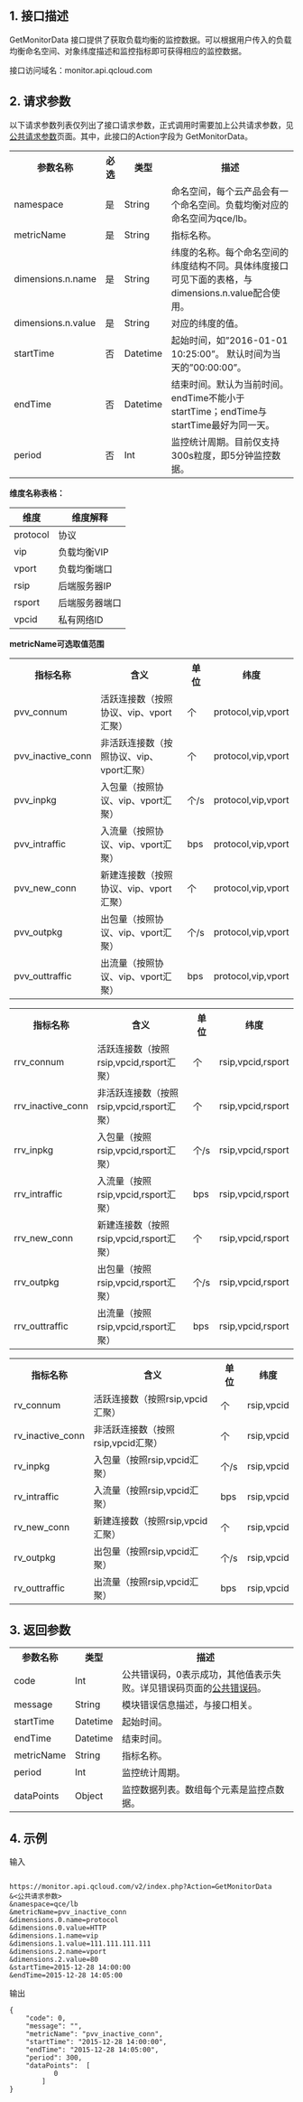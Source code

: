 ## 1. 接口描述

GetMonitorData 接口提供了获取负载均衡的监控数据。可以根据用户传入的负载均衡命名空间、对象纬度描述和监控指标即可获得相应的监控数据。

接口访问域名：monitor.api.qcloud.com

## 2. 请求参数
   以下请求参数列表仅列出了接口请求参数，正式调用时需要加上公共请求参数，见[公共请求参数](/doc/api/244/4183)页面。其中，此接口的Action字段为 GetMonitorData。
<table class="t"><tbody><tr>
<th><b>参数名称</b></th>
<th><b>必选</b></th>
<th><b>类型</b></th>
<th><b>描述</b></th>
<tr>
<td> namespace
<td> 是
<td> String
<td> 命名空间，每个云产品会有一个命名空间。负载均衡对应的命名空间为qce/lb。
<tr>
<td> metricName
<td> 是
<td> String
<td> 指标名称。
<tr>
<td> dimensions.n.name
<td> 是
<td> String
<td> 纬度的名称。每个命名空间的纬度结构不同。具体纬度接口可见下面的表格，与dimensions.n.value配合使用。
<tr>
<td> dimensions.n.value
<td> 是
<td> String
<td> 对应的纬度的值。
<tr>
<td> startTime
<td> 否
<td> Datetime
<td> 起始时间，如”2016-01-01 10:25:00”。 默认时间为当天的”00:00:00”。
<tr>
<td> endTime
<td> 否
<td> Datetime
<td> 结束时间。默认为当前时间。 endTime不能小于startTime；endTime与startTime最好为同一天。
<tr>
<td> period
<td> 否
<td> Int
<td> 监控统计周期。目前仅支持300s粒度，即5分钟监控数据。
</tbody></table>

**维度名称表格：**

| 维度 | 维度解释 |
|---------|---------|
| protocol| 协议 |
|  vip| 负载均衡VIP |
|  vport| 负载均衡端口 |
| rsip| 后端服务器IP |
| rsport|后端服务器端口 |
|vpcid|私有网络ID |

**metricName可选取值范围**
<table class="t"><tbody><tr>
<th><b>指标名称</b></th>
<th><b>含义</b></th>
<th><b>单位</b></th>
<th><b>纬度</b></th>
<tr>
<td> pvv_connum
<td> 活跃连接数（按照协议、vip、vport汇聚）
<td> 个
<td> protocol,vip,vport
<tr>
<td> pvv_inactive_conn
<td> 非活跃连接数（按照协议、vip、vport汇聚）
<td> 个
<td>  protocol,vip,vport
<tr>
<td> pvv_inpkg
<td> 入包量（按照协议、vip、vport汇聚）
<td> 个/s
<td> protocol,vip,vport
<tr>
<td> pvv_intraffic
<td> 入流量（按照协议、vip、vport汇聚）
<td> bps
<td> protocol,vip,vport
<tr>
<td> pvv_new_conn
<td> 新建连接数（按照协议、vip、vport汇聚）
<td> 个
<td> protocol,vip,vport
<tr>
<td> pvv_outpkg
<td> 出包量（按照协议、vip、vport汇聚）
<td> 个/s
<td> protocol,vip,vport
<tr>
<td> pvv_outtraffic
<td> 出流量（按照协议、vip、vport汇聚）
<td> bps
<td> protocol,vip,vport
</tbody></table>

<table class="t"><tbody><tr>
<th><b>指标名称</b></th>
<th><b>含义</b></th>
<th><b>单位</b></th>
<th><b>纬度</b></th>
<tr>
<td> rrv_connum
<td> 活跃连接数（按照rsip,vpcid,rsport汇聚）
<td> 个
<td> rsip,vpcid,rsport
<tr>
<td> rrv_inactive_conn
<td> 非活跃连接数（按照rsip,vpcid,rsport汇聚）
<td> 个
<td>  rsip,vpcid,rsport
<tr>
<td> rrv_inpkg
<td> 入包量（按照rsip,vpcid,rsport汇聚）
<td> 个/s
<td> rsip,vpcid,rsport
<tr>
<td> rrv_intraffic
<td> 入流量（按照rsip,vpcid,rsport汇聚）
<td> bps
<td> rsip,vpcid,rsport
<tr>
<td> rrv_new_conn
<td> 新建连接数（按照rsip,vpcid,rsport汇聚）
<td> 个
<td> rsip,vpcid,rsport
<tr>
<td> rrv_outpkg
<td> 出包量（按照rsip,vpcid,rsport汇聚）
<td> 个/s
<td> rsip,vpcid,rsport
<tr>
<td> rrv_outtraffic
<td> 出流量（按照rsip,vpcid,rsport汇聚）
<td> bps
<td> rsip,vpcid,rsport
</tbody></table>

<table class="t"><tbody><tr>
<th><b>指标名称</b></th>
<th><b>含义</b></th>
<th><b>单位</b></th>
<th><b>纬度</b></th>
<tr>
<td> rv_connum
<td> 活跃连接数（按照rsip,vpcid汇聚）
<td> 个
<td> rsip,vpcid
<tr>
<td> rv_inactive_conn
<td> 非活跃连接数（按照rsip,vpcid汇聚）
<td> 个
<td>  rsip,vpcid
<tr>
<td> rv_inpkg
<td> 入包量（按照rsip,vpcid汇聚）
<td> 个/s
<td> rsip,vpcid
<tr>
<td> rv_intraffic
<td> 入流量（按照rsip,vpcid汇聚）
<td> bps
<td> rsip,vpcid
<tr>
<td> rv_new_conn
<td> 新建连接数（按照rsip,vpcid汇聚）
<td> 个
<td> rsip,vpcid
<tr>
<td> rv_outpkg
<td> 出包量（按照rsip,vpcid汇聚）
<td> 个/s
<td> rsip,vpcid
<tr>
<td> rv_outtraffic
<td> 出流量（按照rsip,vpcid汇聚）
<td> bps
<td> rsip,vpcid
</tbody></table>



## 3. 返回参数

<table class="t"><tbody><tr>
<th><b>参数名称</b></th>
<th><b>类型</b></th>
<th><b>描述</b></th>
<tr>
<td> code
<td> Int
<td> 公共错误码，0表示成功，其他值表示失败。详见错误码页面的<a href="http://tce.fsphere.cn/doc/api/244/%E9%94%99%E8%AF%AF%E7%A0%81#1.E3.80.81.E5.85.AC.E5.85.B1.E9.94.99.E8.AF.AF.E7.A0.81" title="公共错误码">公共错误码</a>。
<tr>
<td> message
<td> String
<td> 模块错误信息描述，与接口相关。
<tr>
<td> startTime
<td> Datetime
<td> 起始时间。
<tr>
<td> endTime
<td> Datetime
<td> 结束时间。
<tr>
<td> metricName
<td> String
<td> 指标名称。
<tr>
<td> period
<td> Int
<td> 监控统计周期。
<tr>
<td> dataPoints
<td> Object
<td> 监控数据列表。数组每个元素是监控点数据。
</tbody></table>




## 4. 示例
输入
```
 
https://monitor.api.qcloud.com/v2/index.php?Action=GetMonitorData
&<公共请求参数>
&namespace=qce/lb
&metricName=pvv_inactive_conn
&dimensions.0.name=protocol
&dimensions.0.value=HTTP
&dimensions.1.name=vip
&dimensions.1.value=111.111.111.111
&dimensions.2.name=vport
&dimensions.2.value=80
&startTime=2015-12-28 14:00:00
&endTime=2015-12-28 14:05:00
```
输出
```
{
    "code": 0,
    "message": "",
    "metricName": "pvv_inactive_conn",
    "startTime": "2015-12-28 14:00:00",
    "endTime": "2015-12-28 14:05:00",
    "period": 300,
    "dataPoints":  [
           0
        ]
}
```